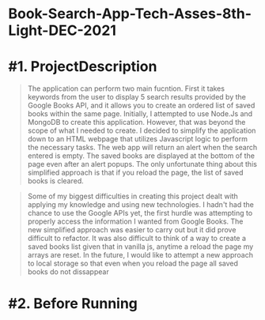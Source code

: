 # Book-Search-App-Tech-Asses-8th-Light-DEC-2021

# #1. ProjectDescription

> The application can perform two main fucntion. First it takes keywords from the user to display 5 search results provided by the Google Books API, and it allows you to create an ordered list of saved books within the same page. Initially, I attempted to use Node.Js and MongoDB to create this application. However, that was beyond the scope of what I needed to create. I decided to simplify the application down to an HTML webpage that utilizes Javascript logic to perform the necessary tasks. The web app will return an alert when the search entered is empty. The saved books are displayed at the bottom of the page even after an alert popups. The only unfortunate thing about this simplified approach is that if you reload the page, the list of saved books is cleared. 
> 

> Some of my biggest difficulties in creating this project dealt with applying my knowledge and using new technologies.
I hadn't had the chance to use the Google APIs yet, the first hurdle was attempting to properly access the information I wanted from Google Books.
The new simplified approach was easier to carry out but it did prove difficult to refactor. It was also difficult to think of a way to create a saved books list given that in vanilla js, anytime a reload the page my arrays are reset. In the future, I would like to attempt a new approach to local storage so that even when you reload the page all saved books do not dissappear


# #2. Before Running



